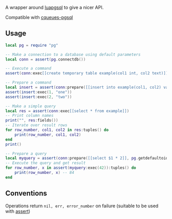 A wrapper around [luapgsql](https://github.com/arcapos/luapgsql) to give a nicer API.

Compatible with [cqueues-pgsql](https://github.com/daurnimator/cqueues-pgsql)


## Usage

```lua
local pg = require "pg"

-- Make a connection to a database using default parameters
local conn = assert(pg.connectdb())

-- Execute a command
assert(conn:exec[[create temporary table example(col1 int, col2 text)]])

-- Prepare a command
local insert = assert(conn:prepare([[insert into example(col1, col2) values ($1, $2)]], pg.getdefaultoid(1), pg.oids.text))
assert(insert:exec(1, "one"))
assert(insert:exec(2, "two"))

-- Make a simple query
local res = assert(conn:exec[[select * from example]])
-- Print column names
print("", res:fields())
-- Iterate over result rows
for row_number, col1, col2 in res:tuples() do
	print(row_number, col1, col2)
end
print()

-- Prepare a query
local myquery = assert(conn:prepare([[select $1 * 2]], pg.getdefaultoid(1)))
-- Execute the query and get result
for row_number, x in assert(myquery:exec(42)):tuples() do
	print(row_number, x) -- 84
end
```


## Conventions

Operations return `nil, err, error_number` on failure (suitable to be used with [assert](http://www.lua.org/manual/5.3/manual.html#pdf-assert))
